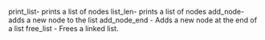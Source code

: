 print_list- prints a list of nodes
 list_len- prints a list of nodes
 add_node- adds a new node to the list
 add_node_end - Adds a new node at the end of a list
 free_list - Frees a linked list.
